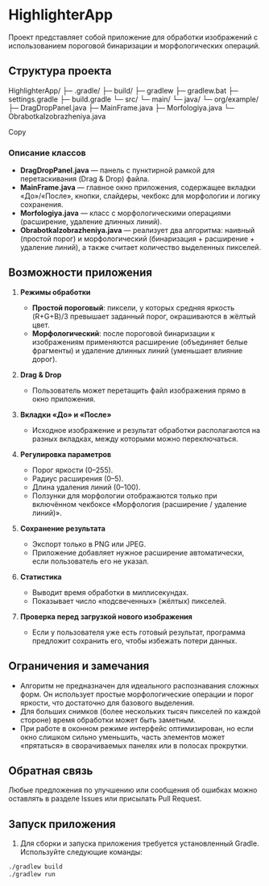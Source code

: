 # HighlighterApp

Проект представляет собой приложение для обработки изображений с использованием пороговой бинаризации и морфологических операций.

## Структура проекта
HighlighterApp/
├─ .gradle/
├─ build/
├─ gradlew
├─ gradlew.bat
├─ settings.gradle
├─ build.gradle
└─ src/
└─ main/
└─ java/
└─ org/example/
├─ DragDropPanel.java
├─ MainFrame.java
├─ Morfologiya.java
└─ ObrabotkaIzobrazheniya.java

Copy

### Описание классов

- **DragDropPanel.java** — панель с пунктирной рамкой для перетаскивания (Drag & Drop) файла.
- **MainFrame.java** — главное окно приложения, содержащее вкладки «До»/«После», кнопки, слайдеры, чекбокс для морфологии и логику сохранения.
- **Morfologiya.java** — класс с морфологическими операциями (расширение, удаление длинных линий).
- **ObrabotkaIzobrazheniya.java** — реализует два алгоритма: наивный (простой порог) и морфологический (бинаризация + расширение + удаление линий), а также считает количество выделенных пикселей.

## Возможности приложения

1. **Режимы обработки**
   - **Простой пороговый**: пиксели, у которых средняя яркость (R+G+B)/3 превышает заданный порог, окрашиваются в жёлтый цвет.
   - **Морфологический**: после пороговой бинаризации к изображениям применяются расширение (объединяет белые фрагменты) и удаление длинных линий (уменьшает влияние дорог).

2. **Drag & Drop**
   - Пользователь может перетащить файл изображения прямо в окно приложения.

3. **Вкладки «До» и «После»**
   - Исходное изображение и результат обработки располагаются на разных вкладках, между которыми можно переключаться.

4. **Регулировка параметров**
   - Порог яркости (0–255).
   - Радиус расширения (0–5).
   - Длина удаления линий (0–100).
   - Ползунки для морфологии отображаются только при включённом чекбоксе «Морфология (расширение / удаление линий)».

5. **Сохранение результата**
   - Экспорт только в PNG или JPEG.
   - Приложение добавляет нужное расширение автоматически, если пользователь его не указал.

6. **Статистика**
   - Выводит время обработки в миллисекундах.
   - Показывает число «подсвеченных» (жёлтых) пикселей.

7. **Проверка перед загрузкой нового изображения**
   - Если у пользователя уже есть готовый результат, программа предложит сохранить его, чтобы избежать потери данных.

## Ограничения и замечания

- Алгоритм не предназначен для идеального распознавания сложных форм. Он использует простые морфологические операции и порог яркости, что достаточно для базового выделения.
- Для больших снимков (более нескольких тысяч пикселей по каждой стороне) время обработки может быть заметным.
- При работе в оконном режиме интерфейс оптимизирован, но если окно слишком сильно уменьшить, часть элементов может «прятаться» в сворачиваемых панелях или в полосах прокрутки.

## Обратная связь

Любые предложения по улучшению или сообщения об ошибках можно оставлять в разделе Issues или присылать Pull Request.

## Запуск приложения

1) Для сборки и запуска приложения требуется установленный Gradle. Используйте следующие команды:

```bash
./gradlew build
./gradlew run

